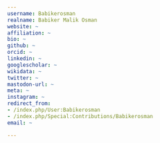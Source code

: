 ```yaml
---
username: Babikerosman
realname: Babiker Malik Osman
website: ~
affiliation: ~
bio: ~
github: ~
orcid: ~
linkedin: ~
googlescholar: ~
wikidata: ~
twitter: ~
mastodon-url: ~
meta: ~
instagram: ~
redirect_from:
- /index.php/User:Babikerosman
- /index.php/Special:Contributions/Babikerosman
email: ~

---
```

